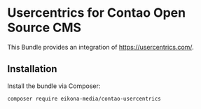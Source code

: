 # Usercentrics for Contao Open Source CMS

This Bundle provides an integration of https://usercentrics.com/.

## Installation

Install the bundle via Composer:

```
composer require eikona-media/contao-usercentrics
```
